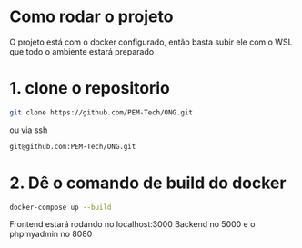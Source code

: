 # Como rodar o projeto

O projeto está com o docker configurado, então basta subir ele com o WSL que todo o ambiente estará preparado 

# 1. clone o repositorio

```bash
git clone https://github.com/PEM-Tech/ONG.git
```
ou via ssh
```bash
git@github.com:PEM-Tech/ONG.git
```
# 2. Dê o comando de build do docker
```bash
docker-compose up --build
```

Frontend estará rodando no localhost:3000
Backend no 5000
e o phpmyadmin no 8080
